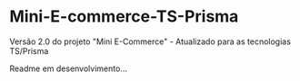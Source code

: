 # Mini-E-commerce-TS-Prisma
Versão 2.0 do projeto "Mini E-Commerce" - Atualizado para as tecnologias TS/Prisma

Readme em desenvolvimento...
